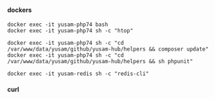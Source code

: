 #### dockers

    docker exec -it yusam-php74 bash
    docker exec -it yusam-php74 sh -c "htop"

    docker exec -it yusam-php74 sh -c "cd /var/www/data/yusam/github/yusam-hub/helpers && composer update"
    docker exec -it yusam-php74 sh -c "cd /var/www/data/yusam/github/yusam-hub/helpers && sh phpunit"

    docker exec -it yusam-redis sh -c "redis-cli"
#### curl